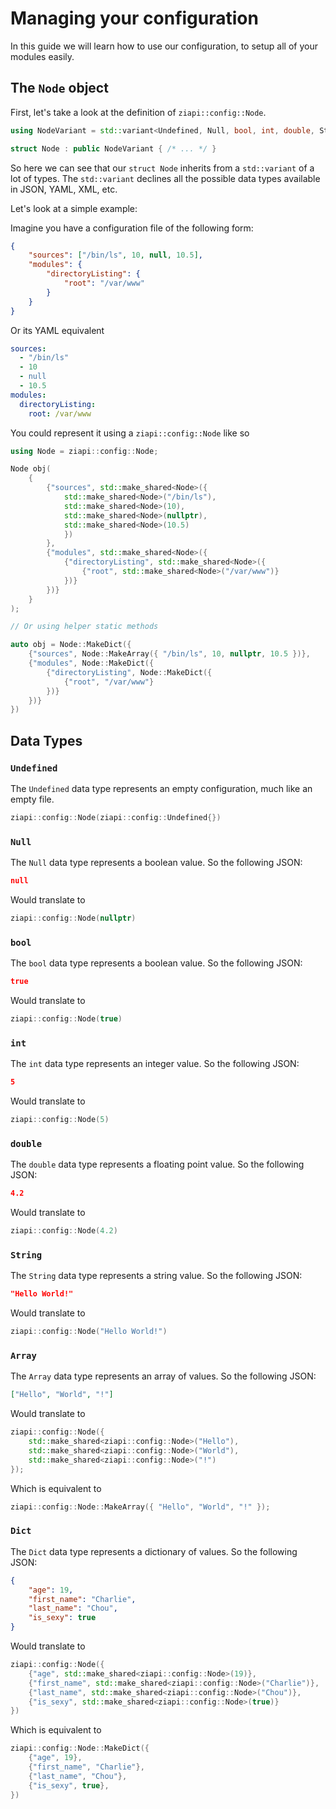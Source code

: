 # Managing your configuration

In this guide we will learn how to use our configuration, to setup all of your modules easily.

## The `Node` object

First, let's take a look at the definition of `ziapi::config::Node`.

```cpp
using NodeVariant = std::variant<Undefined, Null, bool, int, double, String, Array, Dict>;

struct Node : public NodeVariant { /* ... */ }
```

So here we can see that our `struct Node` inherits from a `std::variant` of a lot of types.
The `std::variant` declines all the possible data types available in JSON, YAML, XML, etc.

Let's look at a simple example:

Imagine you have a configuration file of the following form:

```json
{
    "sources": ["/bin/ls", 10, null, 10.5],
    "modules": {
        "directoryListing": {
            "root": "/var/www"
        }
    }
}
```

Or its YAML equivalent

```yaml
sources:
  - "/bin/ls"
  - 10
  - null
  - 10.5
modules:
  directoryListing:
    root: /var/www
```

You could represent it using a `ziapi::config::Node` like so

```cpp
using Node = ziapi::config::Node;

Node obj(
    {
        {"sources", std::make_shared<Node>({
            std::make_shared<Node>("/bin/ls"),
            std::make_shared<Node>(10),
            std::make_shared<Node>(nullptr),
            std::make_shared<Node>(10.5)
            })
        },
        {"modules", std::make_shared<Node>({
            {"directoryListing", std::make_shared<Node>({
                {"root", std::make_shared<Node>("/var/www")}
            })}
        })}
    }
);

// Or using helper static methods

auto obj = Node::MakeDict({
    {"sources", Node::MakeArray({ "/bin/ls", 10, nullptr, 10.5 })},
    {"modules", Node::MakeDict({
        {"directoryListing", Node::MakeDict({
            {"root", "/var/www"}
        })}
    })}
})

```

## Data Types

### `Undefined`

The `Undefined` data type represents an empty configuration, much like an empty file.

```cpp
ziapi::config::Node(ziapi::config::Undefined{})
```

### `Null`

The `Null` data type represents a boolean value. So the following JSON:

```json
null
```

Would translate to

```cpp
ziapi::config::Node(nullptr)
```

### `bool`

The `bool` data type represents a boolean value. So the following JSON:

```json
true
```

Would translate to

```cpp
ziapi::config::Node(true)
```

### `int`

The `int` data type represents an integer value. So the following JSON:

```json
5
```

Would translate to

```cpp
ziapi::config::Node(5)
```

### `double`

The `double` data type represents a floating point value. So the following JSON:

```json
4.2
```

Would translate to

```cpp
ziapi::config::Node(4.2)
```

### `String`

The `String` data type represents a string value. So the following JSON:

```json
"Hello World!"
```

Would translate to

```cpp
ziapi::config::Node("Hello World!")
```


### `Array`

The `Array` data type represents an array of values. So the following JSON:

```json
["Hello", "World", "!"]
```

Would translate to

```cpp
ziapi::config::Node({
    std::make_shared<ziapi::config::Node>("Hello"),
    std::make_shared<ziapi::config::Node>("World"),
    std::make_shared<ziapi::config::Node>("!")
});
```

Which is equivalent to

```c++
ziapi::config::Node::MakeArray({ "Hello", "World", "!" });
```

### `Dict`

The `Dict` data type represents a dictionary of values. So the following JSON:

```json
{
    "age": 19,
    "first_name": "Charlie",
    "last_name": "Chou",
    "is_sexy": true
}
```

Would translate to

```cpp
ziapi::config::Node({
    {"age", std::make_shared<ziapi::config::Node>(19)},
    {"first_name", std::make_shared<ziapi::config::Node>("Charlie")},
    {"last_name", std::make_shared<ziapi::config::Node>("Chou")},
    {"is_sexy", std::make_shared<ziapi::config::Node>(true)}
})
```

Which is equivalent to

```c++
ziapi::config::Node::MakeDict({
    {"age", 19},
    {"first_name", "Charlie"},
    {"last_name", "Chou"},
    {"is_sexy", true},
})
```
